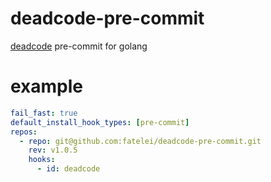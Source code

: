 # deadcode-pre-commit
[deadcode](https://go.dev/blog/deadcode) pre-commit for golang


# example


```yaml
fail_fast: true
default_install_hook_types: [pre-commit]
repos:
  - repo: git@github.com:fatelei/deadcode-pre-commit.git
    rev: v1.0.5
    hooks:
      - id: deadcode
```
